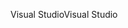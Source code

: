 <span data-ttu-id="8ac18-101">Visual Studio</span><span class="sxs-lookup"><span data-stu-id="8ac18-101">Visual Studio</span></span>